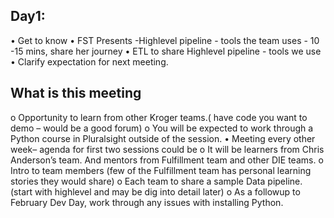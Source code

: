 ## Day1:
•	Get to know 
•	FST Presents -Highlevel pipeline - tools the team uses - 10 -15 mins, share her journey 
•	ETL to share Highlevel pipeline - tools we use 
•	Clarify expectation for next meeting.

## What is this meeting
o	Opportunity to learn from other Kroger teams.( have code you want to demo – would be a good forum) 
o	You will be expected to work through a Python course in Pluralsight outside of the session. 
•	Meeting every other week– agenda for first two sessions could be 
o	It will be learners from Chris Anderson’s team. And mentors from Fulfillment team and other DIE teams.
o	Intro to team members (few of the Fulfillment team has personal learning stories they would share)
o	Each team to share a sample Data pipeline. (start with highlevel and may be dig into detail later) 
o	As a followup  to February Dev Day, work through any issues with installing Python.

